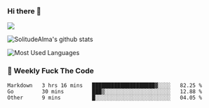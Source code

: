 ### Hi there 👋

<p>
  <a href="https://count.getloli.com/"><img src="https://count.getloli.com/get/@:solitudealma"></a>
</p>

![SolitudeAlma's github stats](https://github-readme-stats.vercel.app/api?username=solitudealma&show_icons=true&theme=radical)

![Most Used Languages](https://github-readme-stats.vercel.app/api/top-langs/?username=solitudealma&layout=compact&hide_border=true&theme=dark)
<!-- ![visitors](https://visitor-badge.glitch.me/badge?page_id=solitudealma.solitudealma.id) -->


### :dart: Weekly Fuck The Code

<!--START_SECTION:waka-->

```text
Markdown   3 hrs 16 mins   ████████████████████▓░░░░   82.25 %
Go         30 mins         ███▒░░░░░░░░░░░░░░░░░░░░░   12.88 %
Other      9 mins          █░░░░░░░░░░░░░░░░░░░░░░░░   04.05 %
```

<!--END_SECTION:waka-->

